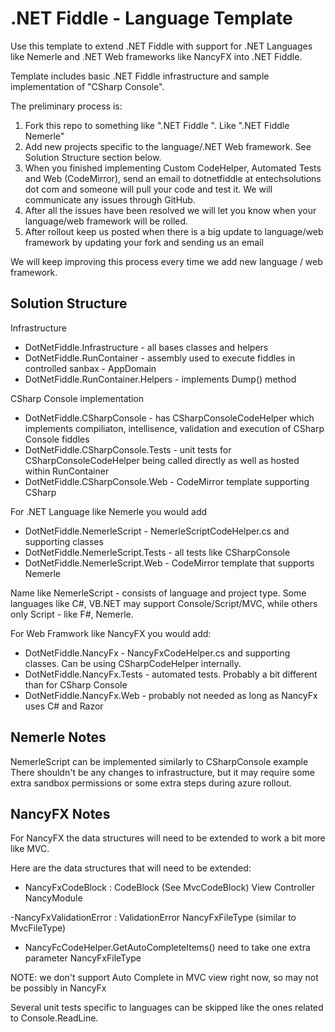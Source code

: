 .NET Fiddle - Language Template
===============================

Use this template to extend .NET Fiddle with support for .NET Languages like Nemerle and .NET Web frameworks like NancyFX into .NET Fiddle.

Template includes basic .NET Fiddle infrastructure and sample implementation of "CSharp Console".


The preliminary process is:

1. Fork this repo to something like ".NET Fiddle <Name of the language>".  Like ".NET Fiddle Nemerle"
2. Add new projects specific to the language/.NET Web framework.  See Solution Structure section below.
3. When you finished implementing Custom CodeHelper, Automated Tests and Web (CodeMirror), send an email to dotnetfiddle at entechsolutions dot com and someone will pull your code and test it.  We will communicate any issues through GitHub.
4. After all the issues have been resolved we will let you know when your language/web framework will be rolled.
5. After rollout keep us posted when there is a big update to language/web framework by updating your fork and sending us an email 


We will keep improving this process every time we add new language / web framework.


## Solution Structure

Infrastructure

- DotNetFiddle.Infrastructure - all bases classes and helpers
- DotNetFiddle.RunContainer - assembly used to execute fiddles in controlled sanbax - AppDomain
- DotNetFiddle.RunContainer.Helpers - implements Dump() method


CSharp Console implementation

- DotNetFiddle.CSharpConsole   - has CSharpConsoleCodeHelper which implements compiliaton, intellisence, validation and execution of CSharp Console fiddles
- DotNetFiddle.CSharpConsole.Tests - unit tests for CSharpConsoleCodeHelper being called directly as well as hosted within RunContainer
- DotNetFiddle.CSharpConsole.Web - CodeMirror template supporting CSharp 


For .NET Language like Nemerle you would add

- DotNetFiddle.NemerleScript - NemerleScriptCodeHelper.cs and supporting classes
- DotNetFiddle.NemerleScript.Tests - all tests like CSharpConsole
- DotNetFiddle.NemerleScript.Web - CodeMirror template that supports Nemerle

Name like NemerleScript - consists of language and project type.  Some languages like C#, VB.NET may support Console/Script/MVC, while others only Script - like F#, Nemerle.

For Web Framwork like NancyFX you would add:

- DotNetFiddle.NancyFx - NancyFxCodeHelper.cs and supporting classes.  Can be using CSharpCodeHelper internally.
- DotNetFiddle.NancyFx.Tests - automated tests. Probably a bit different than for CSharp Console
- DotNetFiddle.NancyFx.Web - probably not needed as long as NancyFx uses C# and Razor



## Nemerle Notes

NemerleScript can be implemented similarly to CSharpConsole example
There shouldn't be any changes to infrastructure, but it may require some extra sandbox permissions or some extra steps during azure rollout.  



## NancyFX Notes

For NancyFX the data structures will need to be extended to work a bit more like MVC.

Here are the data structures that will need to be extended:


- NancyFxCodeBlock : CodeBlock   (See MvcCodeBlock)
 View
 Controller
 NancyModule
 

-NancyFxValidationError : ValidationError
  NancyFxFileType  (similar to MvcFileType)


- NancyFcCodeHelper.GetAutoCompleteItems() need to take one extra parameter
  NancyFxFileType
  
NOTE: we don't support Auto Complete in MVC view right now, so may not be possibly in NancyFx


Several unit tests specific to languages can be skipped like the ones related to Console.ReadLine.






